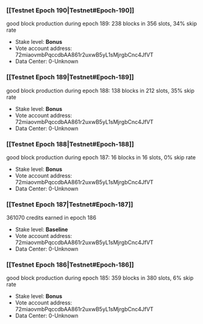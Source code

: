 ### [[Testnet Epoch 190|Testnet#Epoch-190]]
good block production during epoch 189: 238 blocks in 356 slots, 34% skip rate
* Stake level: **Bonus** 
* Vote account address: 72miaovmbPqccdbAA861r2uxwB5yL1sMjrgbCnc4JfVT
* Data Center: 0-Unknown
### [[Testnet Epoch 189|Testnet#Epoch-189]]
good block production during epoch 188: 138 blocks in 212 slots, 35% skip rate
* Stake level: **Bonus** 
* Vote account address: 72miaovmbPqccdbAA861r2uxwB5yL1sMjrgbCnc4JfVT
* Data Center: 0-Unknown
### [[Testnet Epoch 188|Testnet#Epoch-188]]
good block production during epoch 187: 16 blocks in 16 slots, 0% skip rate
* Stake level: **Bonus** 
* Vote account address: 72miaovmbPqccdbAA861r2uxwB5yL1sMjrgbCnc4JfVT
* Data Center: 0-Unknown
### [[Testnet Epoch 187|Testnet#Epoch-187]]
361070 credits earned in epoch 186
* Stake level: **Baseline** 
* Vote account address: 72miaovmbPqccdbAA861r2uxwB5yL1sMjrgbCnc4JfVT
* Data Center: 0-Unknown
### [[Testnet Epoch 186|Testnet#Epoch-186]]
good block production during epoch 185: 359 blocks in 380 slots, 6% skip rate
* Stake level: **Bonus** 
* Vote account address: 72miaovmbPqccdbAA861r2uxwB5yL1sMjrgbCnc4JfVT
* Data Center: 0-Unknown